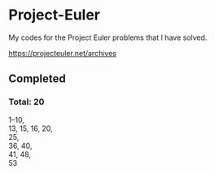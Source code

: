 # Project-Euler

My codes for the Project Euler problems that I have solved.

https://projecteuler.net/archives


## Completed
### Total: 20
1–10,  
13, 15, 16, 20,  
25,  
36, 40,  
41, 48,  
53
